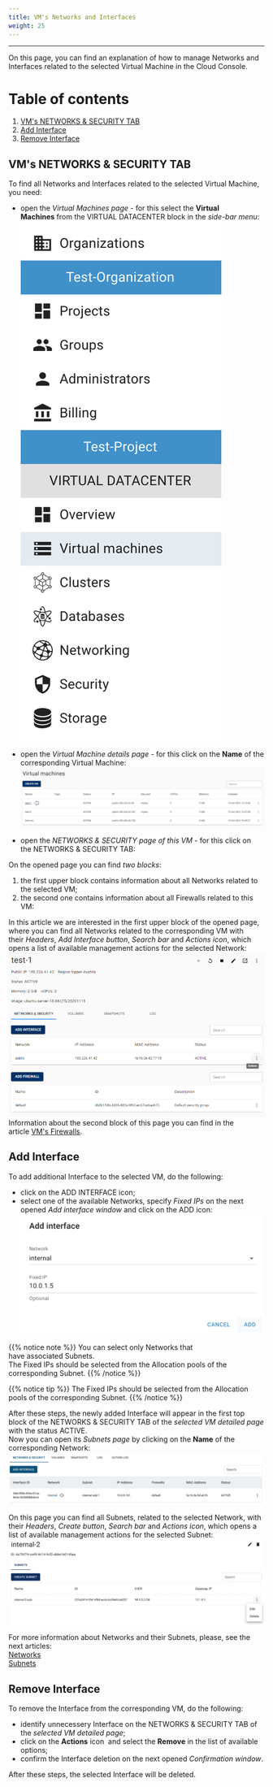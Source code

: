 ```yaml
---
title: VM's Networks and Interfaces
weight: 25
---
```

___
On this page, you can find an explanation of how to manage Networks and Interfaces related to the selected Virtual Machine in the Cloud Console.

# Table of contents
1. [VM's NETWORKS & SECURITY TAB](#vm's-networks-&-security-tab)
2. [Add Interface](#add-interface)
3. [Remove Interface](#remove-interface)

## VM's NETWORKS & SECURITY TAB
To find all Networks and Interfaces related to the selected Virtual Machine, you need:
- open the *Virtual Machines page* - for this select the **Virtual Machines** from the VIRTUAL DATACENTER block in the *side-bar menu*:
![](../../../assets/images/conn-lin/7.png?classes=border,shadow)

- open the *Virtual Machine details page* - for this click on the **Name** of the corresponding Virtual Machine:
![](../../../assets/images/conn-lin/8.png?classes=border,shadow)

- open the *NETWORKS & SECURITY page of this VM* - for this click on the NETWORKS & SECURITY TAB:

On the opened page you can find *two blocks*:
1. the first upper block contains information about all Networks related to the selected VM;
2. the second one contains information about all Firewalls related to this VM:

In this article we are interested in the first upper block of the opened page, where you can find all Networks related to the corresponding VM with their *Headers*, *Add Interface button*, *Search bar* and *Actions icon*, which opens a list of available management actions for the selected Network: 
![](../../../assets/images/networks/9.png?classes=border,shadow)    
Information about the second block of this page you can find in the article [VM's Firewalls]().

## Add Interface
To add additional Interface to the selected VM, do the following:
- click on the ADD INTERFACE icon;
- select one of the available Networks, specify *Fixed IPs* on the next opened *Add interface window* and click on the ADD icon:
![](../../../assets/images/networks/10.png?classes=border,shadow)

{{% notice note %}}
You can select only Networks that have associated Subnets.  
The Fixed IPs should be selected from the Allocation pools of the corresponding Subnet.
{{% /notice %}}

{{% notice tip %}}
The Fixed IPs should be selected from the Allocation pools of the corresponding Subnet.
{{% /notice %}}

After these steps, the newly added Interface will appear in the first top block of the NETWORKS & SECURITY TAB of the *selected VM detailed page* with the status ACTIVE.  
Now you can open its *Subnets page* by clicking on the **Name** of the corresponding Network:
![](../../../assets/images/networks/11.png?classes=border,shadow)  

On this page you can find all Subnets, related to the selected Network, with their *Headers*, *Create button*, *Search bar* and *Actions icon*, which opens a list of available management actions for the selected Subnet:
![](../../../assets/images/networks/12.png?classes=border,shadow) 
  
For more information about Networks and their Subnets, please, see the next articles:    
[Networks](https://docs.ventuscloud.eu/products/network/networks/)    
[Subnets](https://docs.ventuscloud.eu/products/network/subnets/)

## Remove Interface
To remove the Interface from the corresponding VM, do the following:
- identify unnecessery Interface on the NETWORKS & SECURITY TAB of the *selected VM detailed page*;
- click on the **Actions** icon  and select the **Remove** in the list of available options;
- confirm the Interface deletion on the next opened *Confirmation window*.

After these steps, the selected Interface will be deleted.
